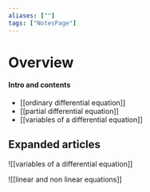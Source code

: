 ```yaml
---
aliases: [""]
tags: ["NotesPage"]
---
```


# Overview

#### Intro and contents
- [[ordinary differential equation]]
- [[partial differential equation]]
- [[variables of a differential equation]]

## Expanded articles
![[variables of a differential equation]]

![[linear and non linear equations]]